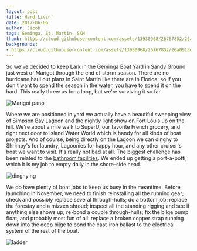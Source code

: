 ```yaml
---
layout: post
title: Hard Livin'
date: 2017-06-06
author: Jacob
tags: Geminga, St. Martin, SXM
thumb: https://cloud.githubusercontent.com/assets/13930968/26767852/26a0913e-4969-11e7-87a9-5097564aa3d8.jpg
backgrounds:
- https://cloud.githubusercontent.com/assets/13930968/26767852/26a0913e-4969-11e7-87a9-5097564aa3d8.jpg
---
```


So we've decided to keep Lark in the Geminga Boat Yard in Sandy Ground just west of Marigot through the end of storm season.  There are no hurricane haul out plans in Saint Martin like there are in Florida, so if you don't want to spend the season in the water, you have to spend it on the hard.  This really threw us for a loop, but we're surviving it so far.  

![Marigot pano](https://cloud.githubusercontent.com/assets/13930968/26767846/2221b37c-4969-11e7-824c-49a7a7995298.jpg)

Where we are positioned in yard we actually have a beautiful sweeping view of Simpson Bay Lagoon and the nightly light show on Fort Louis up on the hill.  We're about a mile walk to SuperU, our favorite French grocery, and right next door to Island Water World which is handy for all kinds of boat projects.  And of course, being directly on the Lagoon we can dinghy to Shrimpy's for laundry, Lagoonies for happy hour, and any other cruiser's boat we want to visit.  It's really not bad at all.  The biggest challenge has been related to the [bathroom facilities](http://www.svlark.com/2017/04/potty-problems.html).  We ended up getting a port-a-potti, which it is my job to empty daily in the shore-side head.  

![dinghying](https://cloud.githubusercontent.com/assets/13930968/26767847/245f7728-4969-11e7-968c-5c16ac463a68.jpg)

We do have plenty of boat jobs to keep us busy in the meantime.  Before launching in November, we need to finish reinstalling all the running gear; check and possibly replace several through-hulls; do a bottom job; replace the forestay and a mizzen shroud; inspect all the standing rigging and see if anything else shows up; re-bond a couple through-hulls; fix the bilge pump float; and probably most fun of all: replace a broken copper strap running down into the deep bilge to bond the cast-iron ballast to the electrical system of the rest of the boat.  

![ladder](https://cloud.githubusercontent.com/assets/13930968/26767852/26a0913e-4969-11e7-87a9-5097564aa3d8.jpg)
